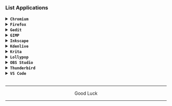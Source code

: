 ### List Applications

<details><summary><code><b>Chromium</b></code></summary>

![Screenshot_2024-03-07-13-56-23-466_com realvnc viewer android](https://github.com/wahasa/Alpine/assets/69626847/67c466e3-972a-4957-98ef-cdf71be4b539)

[> Click Here <](https://github.com/wahasa/Fedora/blob/main/Note/Chromiumfix.md)
</details>

<details><summary><code><b>Firefox</b></code></summary>

![Screenshot_2024-03-19-07-00-51-893_com realvnc viewer android](https://github.com/wahasa/Fedora/assets/69626847/8e951f34-2a72-40f2-b5da-bc143ec4b178)

[> Click Here <](https://github.com/wahasa/Fedora/blob/main/Note/Firefoxfix.md)
</details>

<details><summary><code><b>Gedit</b></code></summary>

![Screenshot_2024-03-19-07-17-37-990_com realvnc viewer android](https://github.com/wahasa/Fedora/assets/69626847/9c78417e-34de-445d-bad1-19c0a85f7c42)
```
sudo dnf install gedit
```
</details>

<details><summary><code><b>GIMP</b></code></summary>

![Screenshot_2024-03-19-07-13-32-815_com realvnc viewer android](https://github.com/wahasa/Fedora/assets/69626847/0fa44a26-b366-40ed-a85e-a06462849e6e)
```
sudo dnf install gimp
```
</details>

<details><summary><code><b>Inkscape</b></code></summary>

![Screenshot_2024-02-25-13-35-31-167_com realvnc viewer android](https://github.com/wahasa/Kali-Nethunter/assets/69626847/c9d68b0a-beea-4235-9e15-bd87dbf4cca5)
```
sudo dnf install inkscape
```
</details>

<details><summary><code><b>Kdenlive</b></code></summary>

![Screenshot_2024-03-19-07-11-33-858_com realvnc viewer android](https://github.com/wahasa/Fedora/assets/69626847/865079ae-234e-4143-a472-84270154b56f)
```
sudo dnf install kdenlive
```
</details>

<details><summary><code><b>Krita</b></code></summary>

![Screenshot_2024-02-25-13-39-45-975_com realvnc viewer android](https://github.com/wahasa/Kali-Nethunter/assets/69626847/ecf55dc7-5c37-4591-bed4-dc638cf0e4a5)
```
sudo dnf install krita
```
</details>

<details><summary><code><b>Lollypop</b></code></summary>

![Screenshot_2024-03-19-07-09-54-118_com realvnc viewer android](https://github.com/wahasa/Fedora/assets/69626847/15d6a1a3-7f90-47af-a5c2-adb17cacda73)
```
sudo dnf install lollypop
```
</details>

<details>
<summary><code><b>OBS Studio</b></code></summary>

![Screenshot_2024-03-19-07-09-02-351_com realvnc viewer android](https://github.com/wahasa/Fedora/assets/69626847/30739271-3758-412e-a00e-a0eef1655369)
```
sudo dnf install obs-studio
```
</details>

<details><summary><code><b>Thunderbird</b></code></summary>

![Screenshot_2024-03-19-07-03-54-219_com realvnc viewer android](https://github.com/wahasa/Fedora/assets/69626847/753c37d2-21ba-467c-990f-22f38a84acf7)
```
sudo dnf install thunderbird
```
</details>

<details><summary><code><b>VS Code</b></code></summary>

![Screenshot_2024-02-25-14-58-50-635_com realvnc viewer android](https://github.com/wahasa/Kali-Nethunter/assets/69626847/e1017552-7765-4330-a47c-69f7bdf869ca)
```
wget https://raw.githubusercontent.com/wahasa/Fedora/main/vscodefix.sh ; chmod +x vscodefix.sh ; ./vscodefix.sh
```
</details>
</br>

---
<p align="center">Good Luck</p>

---
